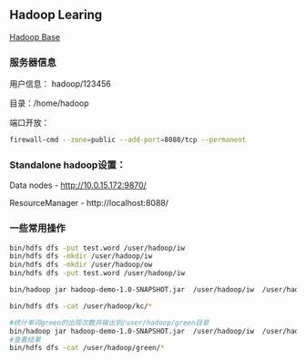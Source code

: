 ## Hadoop Learing

[Hadoop Base](https://hadoop.apache.org/docs/stable/hadoop-project-dist/hadoop-common/SingleCluster.html#Standalone_Operation)

### 服务器信息
用户信息： hadoop/123456

目录：/home/hadoop

端口开放：
```bash 
firewall-cmd --zone=public --add-port=8088/tcp --permanent
```

### Standalone hadoop设置：

Data nodes - http://10.0.15.172:9870/

ResourceManager - http://localhost:8088/


### 一些常用操作 ### 
```bash
bin/hdfs dfs -put test.word /user/hadoop/iw
bin/hdfs dfs -mkdir /user/hadoop/iw
bin/hdfs dfs -mkdir /user/hadoop/ow
bin/hdfs dfs -put test.word /user/hadoop/iw

bin/hadoop jar hadoop-demo-1.0-SNAPSHOT.jar  /user/hadoop/iw  /user/hadoop/kc word

bin/hdfs dfs -cat /user/hadoop/kc/*
```


```bash
#统计单词green的出现次数并输出到/user/hadoop/green目录
bin/hadoop jar hadoop-demo-1.0-SNAPSHOT.jar  /user/hadoop/iw  /user/hadoop/green green #参数为 输入目录 输出目录 和需要查找的单词
#查看结果
bin/hdfs dfs -cat /user/hadoop/green/*
```

